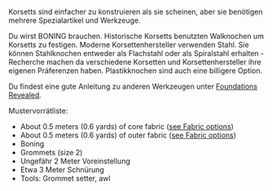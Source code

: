 Korsetts sind einfacher zu konstruieren als sie scheinen, aber sie benötigen mehrere Spezialartikel und Werkzeuge.

Du wirst BONING brauchen. Historische Korsetts benutzten Walknochen um Korsetts zu festigen. Moderne Korsettenhersteller verwenden Stahl. Sie können Stahlknochen entweder als Flachstahl oder als Spiralstahl erhalten - Recherche machen da verschiedene Korsetten und Korsettenhersteller ihre eigenen Präferenzen haben. Plastikknochen sind auch eine billigere Option.

Du findest eine gute Anleitung zu anderen Werkzeugen unter [Foundations Revealed](https://foundationsrevealed.com/).

Mustervorrätliste:

* About 0.5 meters (0.6 yards) of core fabric ([see Fabric options](/docs/patterns/cathrin/fabric))
* About 0.5 meters (0.6 yards) of outer fabric ([see Fabric options](/docs/patterns/cathrin/fabric))
* Boning
* Grommets (size 2)
* Ungefähr 2 Meter Voreinstellung
* Etwa 3 Meter Schnürung
* Tools: Grommet setter, awl
